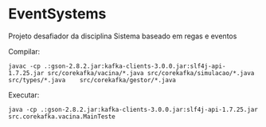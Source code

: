 # EventSystems
Projeto desafiador da disciplina Sistema baseado em regas e eventos

Compilar:

```  
javac -cp .:gson-2.8.2.jar:kafka-clients-3.0.0.jar:slf4j-api-1.7.25.jar src/corekafka/vacina/*.java src/corekafka/simulacao/*.java src/types/*.java    src/corekafka/gestor/*.java 
```
Executar:
```
java -cp .:gson-2.8.2.jar:kafka-clients-3.0.0.jar:slf4j-api-1.7.25.jar src.corekafka.vacina.MainTeste
```
